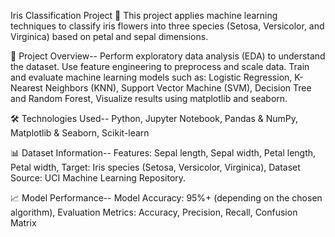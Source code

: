 Iris Classification Project 🌸
This project applies machine learning techniques to classify iris flowers into three species (Setosa, Versicolor, and Virginica) based on petal and sepal dimensions.




📌 Project Overview--
Perform exploratory data analysis (EDA) to understand the dataset.
Use feature engineering to preprocess and scale data.
Train and evaluate machine learning models such as:
Logistic Regression,
K-Nearest Neighbors (KNN),
Support Vector Machine (SVM),
Decision Tree and Random Forest,
Visualize results using matplotlib and seaborn.

🛠 Technologies Used--
Python,
Jupyter Notebook,
Pandas & NumPy,
Matplotlib & Seaborn,
Scikit-learn

📊 Dataset Information--
Features: Sepal length, Sepal width, Petal length, Petal width,
Target: Iris species (Setosa, Versicolor, Virginica),
Dataset Source: UCI Machine Learning Repository.

📈 Model Performance--
Model Accuracy: 95%+ (depending on the chosen algorithm),
Evaluation Metrics: Accuracy, Precision, Recall, Confusion Matrix
